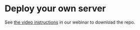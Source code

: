 # Deploy your own server

See [the video instructions](https://www.youtube.com/watch?time_continue=734&v=KkH4oM1pdbE) in our webinar to download the repo.
